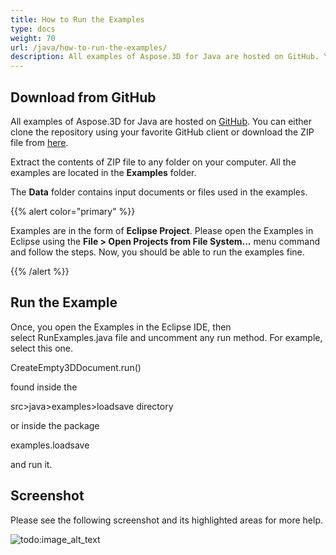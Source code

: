 ```yaml
---
title: How to Run the Examples
type: docs
weight: 70
url: /java/how-to-run-the-examples/
description: All examples of Aspose.3D for Java are hosted on GitHub. You can either clone the repository using your favorite GitHub client or download the ZIP file.
---
```


## **Download from GitHub**
All examples of Aspose.3D for Java are hosted on [GitHub](https://github.com/aspose-3d/Aspose.3D-for-java). You can either clone the repository using your favorite GitHub client or download the ZIP file from [here](https://github.com/aspose-3d/Aspose.3D-for-Java/archive/master.zip).

Extract the contents of ZIP file to any folder on your computer. All the examples are located in the **Examples** folder.

The **Data** folder contains input documents or files used in the examples.

{{% alert color="primary" %}} 

Examples are in the form of **Eclipse Project**. Please open the Examples in Eclipse using the **File > Open Projects from File System...** menu command and follow the steps. Now, you should be able to run the examples fine.

{{% /alert %}} 
## **Run the Example**
Once, you open the Examples in the Eclipse IDE, then select RunExamples.java file and uncomment any run method. For example, select this one.

CreateEmpty3DDocument.run()

found inside the

src>java>examples>loadsave directory

or inside the package

examples.loadsave

and run it.
## **Screenshot**
Please see the following screenshot and its highlighted areas for more help.

![todo:image_alt_text](how-to-run-the-examples_1.png)
